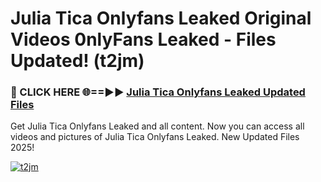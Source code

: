 # Julia Tica Onlyfans Leaked Original Videos 0nlyFans Leaked - Files Updated! (t2jm)

<h3>🔴 CLICK HERE 🌐==►► <a href="https://tinyurl.com/2wckxsce" rel="nofollow">Julia Tica Onlyfans Leaked Updated Files</a></h3>

Get Julia Tica Onlyfans Leaked and all content. Now you can access all videos and pictures of Julia Tica Onlyfans Leaked. New Updated Files 2025!

[![t2jm](https://i.imgur.com/AFduVYN.gif)](https://tinyurl.com/2wckxsce)
